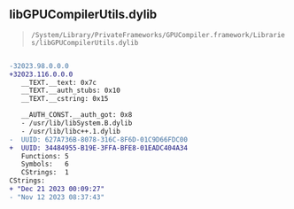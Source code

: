 ## libGPUCompilerUtils.dylib

> `/System/Library/PrivateFrameworks/GPUCompiler.framework/Libraries/libGPUCompilerUtils.dylib`

```diff

-32023.98.0.0.0
+32023.116.0.0.0
   __TEXT.__text: 0x7c
   __TEXT.__auth_stubs: 0x10
   __TEXT.__cstring: 0x15

   __AUTH_CONST.__auth_got: 0x8
   - /usr/lib/libSystem.B.dylib
   - /usr/lib/libc++.1.dylib
-  UUID: 627A736B-8078-316C-8F6D-01C9D66FDC00
+  UUID: 34484955-B19E-3FFA-BFE8-01EADC404A34
   Functions: 5
   Symbols:   6
   CStrings:  1
CStrings:
+ "Dec 21 2023 00:09:27"
- "Nov 12 2023 08:37:43"

```
